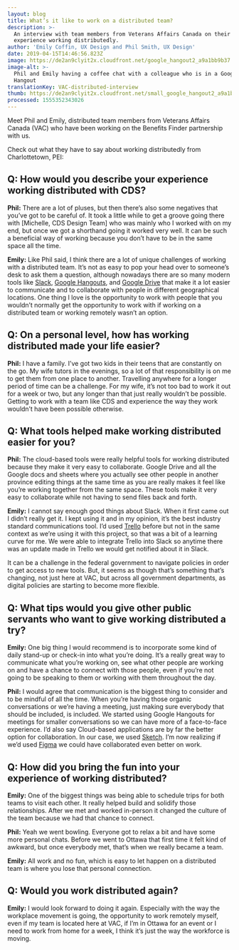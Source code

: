```yaml
---
layout: blog
title: What’s it like to work on a distributed team?
description: >-
  An interview with team members from Veterans Affairs Canada on their
  experience working distributedly. 
author: 'Emily Coffin, UX Design and Phil Smith, UX Design'
date: 2019-04-15T14:46:56.823Z
image: https://de2an9clyit2x.cloudfront.net/google_hangout2_a9a1bb9b37.jpg
image-alt: >-
  Phil and Emily having a coffee chat with a colleague who is in a Google
  Hangout
translationKey: VAC-distributed-interview
thumb: https://de2an9clyit2x.cloudfront.net/small_google_hangout2_a9a1bb9b37.jpg
processed: 1555352343026
---
```

Meet Phil and Emily, distributed team members from Veterans Affairs Canada (VAC) who have been working on the Benefits Finder partnership with us. 

Check out what they have to say about working distributedly from Charlottetown, PEI: 

## Q: How would you describe your experience working distributed with CDS?

**Phil:** There are a lot of pluses, but then there’s also some negatives that you’ve got to be careful of. It took a little while to get a groove going there with [Michelle, CDS Design Team] who was mainly who I worked with on my end, but once we got a shorthand going it worked very well. It can be such a beneficial way of working because you don’t have to be in the same space all the time. 

**Emily:** Like Phil said, I think there are a lot of unique challenges of working with a distributed team. It’s not as easy to pop your head over to someone’s desk to ask them a question, although nowadays there are so many modern tools like  [Slack](https://slack.com/), [Google Hangouts](https://hangouts.google.com/), and [Google Drive](https://drive.google.com/) that make it a lot easier to communicate and to collaborate with people in different geographical locations. One thing I love is the opportunity to work with people that you wouldn’t normally get the opportunity to work with if working on a distributed team or working remotely wasn’t an option. 

## Q: On a personal level, how has working distributed made your life easier?

**Phil:** I have a family. I’ve got two kids in their teens that are constantly on the go. My wife tutors in the evenings, so a lot of that responsibility is on me to get them from one place to another. Travelling anywhere for a longer period of time can be a challenge. For my wife, it’s not too bad to work it out for a week or two, but any longer than that just really wouldn’t be possible. Getting to work with a team like CDS and experience the way they work wouldn’t have been possible otherwise.

## Q: What tools helped make working distributed easier for you?

**Phil:** The cloud-based tools were really helpful tools for working distributed because they make it very easy to collaborate. Google Drive and all the Google docs and sheets where you actually see other people in another province editing things at the same time as you are really makes it feel like you’re working together from the same space. These tools make it very easy to collaborate while not having to send files back and forth. 

**Emily:** I cannot say enough good things about Slack. When it first came out I didn’t really get it. I kept using it and in my opinion, it’s the best industry standard communications tool. I’d used [Trello](https://trello.com/) before but not in the same context as we’re using it with this project, so that was a bit of a learning curve for me. We were able to integrate Trello into Slack so anytime there was an update made in Trello we would get notified about it in Slack. 

It can be a challenge in the federal government to navigate policies in order to get access to new tools. But, it seems as though that’s something that’s changing, not just here at VAC, but across all government departments, as digital policies are starting to become more flexible.

## Q: What tips would you give other public servants who want to give working distributed a try?

**Emily:** One big thing I would recommend is to incorporate some kind of daily stand-up or check-in into what you’re doing. It’s a really great way to communicate what you’re working on, see what other people are working on and have a chance to connect with those people, even if you’re not going to be speaking to them or working with them throughout the day. 

**Phil:** I would agree that communication is the biggest thing to consider and to be mindful of all the time. When you’re having those organic conversations or we’re having a meeting, just making sure everybody that should be included, is included. We started using Google Hangouts for meetings for smaller conversations so we can have more of a face-to-face experience. I’d also say Cloud-based applications are by far the better option for collaboration. In our case, we used [Sketch](https://www.sketch.com/). I’m now realizing if we’d used [Figma](https://www.figma.com/) we could have collaborated even better on work. 

## Q: How did you bring the fun into your experience of working distributed?

**Emily:** One of the biggest things was being able to schedule trips for both teams to visit each other. It really helped build and solidify those relationships. After we met and worked in-person it changed the culture of the team because we had that chance to connect. 

**Phil:** Yeah we went bowling. Everyone got to relax a bit and have some more personal chats. Before we went to Ottawa that first time it felt kind of awkward, but once everybody met, that’s when we really became a team.

**Emily:** All work and no fun, which is easy to let happen on a distributed team is where you lose that personal connection. 

## Q: Would you work distributed again?

**Emily:** I would look forward to doing it again. Especially with the way the workplace movement is going, the opportunity to work remotely myself, even if my team is located here at VAC, if I’m in Ottawa for an event or I need to work from home for a week, I think it’s just the way the workforce is moving. 


